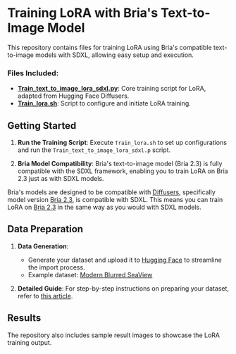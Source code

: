 
# Training LoRA with Bria's Text-to-Image Model

This repository contains files for training LoRA using Bria's compatible text-to-image models with SDXL, allowing easy setup and execution.

### Files Included:
- **[Train_text_to_image_lora_sdxl.py](https://github.com/Efrat-Taig/training-lora/blob/main/train_text_to_image_lora_sdxl.py)**: Core training script for LoRA, adapted from Hugging Face Diffusers.
- **[Train_lora.sh](https://github.com/Efrat-Taig/training-lora/blob/main/train_lora.sh)**: Script to configure and initiate LoRA training.

## Getting Started

1. **Run the Training Script**:
   Execute `Train_lora.sh` to set up configurations and run the `Train_text_to_image_lora_sdxl.p` script.

2. **Bria Model Compatibility**:
   Bria's text-to-image model (Bria 2.3) is fully compatible with the SDXL framework, enabling you to train LoRA on Bria 2.3 just as with SDXL models.


 Bria's models are designed to be compatible with [Diffusers](https://github.com/huggingface/diffusers/tree/main), specifically model version [Bria 2.3](https://huggingface.co/briaai/BRIA-2.3), is compatible with SDXL. This means you can train LoRA on  [Bria 2.3](https://huggingface.co/briaai/BRIA-2.3) in the same way as you would with SDXL models.

## Data Preparation

1. **Data Generation**:
   - Generate your dataset and upload it to [Hugging Face](https://huggingface.co/) to streamline the import process.
   - Example dataset: [Modern Blurred SeaView](https://huggingface.co/datasets/Negev900/Modern_Blurred_SeaView)

2. **Detailed Guide**:
   For step-by-step instructions on preparing your dataset, refer to [this article](link-to-article).

## Results

The repository also includes sample result images to showcase the LoRA training output.

